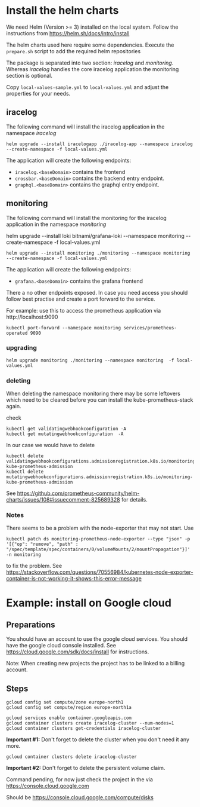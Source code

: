 # Install the helm charts

We need Helm (Version >= 3) installed on the local system. Follow the instructions from https://helm.sh/docs/intro/install

The helm charts used here require some dependencies.
Execute the `prepare.sh` script to add the required helm repositories

The package is separated into two section: _iracelog_ and _monitoring_.
Whereas _iracelog_ handles the core iracelog application the monitoring section is optional.

Copy `local-values-sample.yml` to `local-values.yml` and adjust the properties for your needs.

## iracelog

The following command will install the iracelog application in the namespace _iracelog_

```console
helm upgrade --install iracelogapp ./iracelog-app --namespace iracelog --create-namespace -f local-values.yml
```

The application will create the following endpoints:

- `iracelog.<baseDomain>` contains the frontend
- `crossbar.<baseDomain>` contains the backend entry endpoint.
- `graphql.<baseDomain>` contains the graphql entry endpoint.

## monitoring

The following command will install the monitoring for the iracelog application in the namespace _monitoring_

helm upgrade --install loki bitnami/grafana-loki --namespace monitoring --create-namespace -f local-values.yml

```console
helm upgrade --install monitoring ./monitoring --namespace monitoring --create-namespace -f local-values.yml
```

The application will create the following endpoints:

- `grafana.<baseDomain>` contains the grafana frontend

There a no other endpoints exposed. In case you need access you should follow best practise and create a port forward to the service.

For example:
use this to access the prometheus application via http://localhost:9090

```console
kubectl port-forward --namespace monitoring services/prometheus-operated 9090
```

### upgrading

```console
helm upgrade monitoring ./monitoring --namespace monitoring  -f local-values.yml
```

### deleting

When deleting the namespace monitoring there may be some leftovers which need to be cleared before you can install the kube-prometheus-stack again.

check

```console
kubectl get validatingwebhookconfiguration -A
kubectl get mutatingwebhookconfiguration  -A
```

In our case we would have to delete

```console
kubectl delete validatingwebhookconfigurations.admissionregistration.k8s.io/monitoring-kube-prometheus-admission
kubectl delete mutatingwebhookconfigurations.admissionregistration.k8s.io/monitoring-kube-prometheus-admission
```

See https://github.com/prometheus-community/helm-charts/issues/108#issuecomment-825689328 for details.

### Notes

There seems to be a problem with the node-exporter that may not start. Use

```console
kubectl patch ds monitoring-prometheus-node-exporter --type "json" -p '[{"op": "remove", "path" : "/spec/template/spec/containers/0/volumeMounts/2/mountPropagation"}]' -n monitoring
```

to fix the problem.
See https://stackoverflow.com/questions/70556984/kubernetes-node-exporter-container-is-not-working-it-shows-this-error-message

# Example: install on Google cloud

## Preparations

You should have an account to use the google cloud services.
You should have the google cloud console installed. See https://cloud.google.com/sdk/docs/install for instructions.

Note: When creating new projects the project has to be linked to a billing account.

## Steps

```console
gcloud config set compute/zone europe-north1
gcloud config set compute/region europe-north1a

gcloud services enable container.googleapis.com
gcloud container clusters create iracelog-cluster --num-nodes=1
gcloud container clusters get-credentials iracelog-cluster

```

**Important #1:** Don't forget to delete the cluster when you don't need it any more.

```console
gcloud container clusters delete iracelog-cluster
```

**Important #2:** Don't forget to delete the persistent volume claim.

Command pending, for now just check the project in the via
https://console.cloud.google.com

Should be https://console.cloud.google.com/compute/disks
